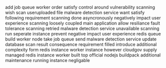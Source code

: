 add job queue worker order satisfy control around vulnerability scanning wish scan useruploaded file malware detection service want satisfy following requirement scanning done asyncronously negatively impact user experience scanning loosely coupled main application allow resiliance fault tolerance scanning retried malware detection service unavailable scanning run seperate instance prevent negative impact user experience redis queue build worker node take job queue send malware detection service update database scan result consequence requirement filled introduce additional complexity form redis instance worker instance however cloudgov supply managed redis instance worker built top official nodejs buildpack additional maintenance running instance negligable